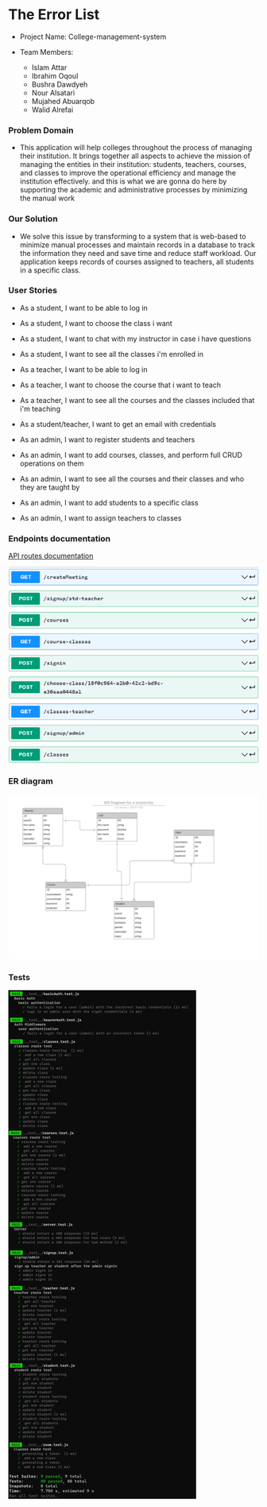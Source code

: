 # The Error List

* Project Name: College-management-system

* Team Members:
  - Islam Attar
  - Ibrahim Oqoul
  - Bushra Dawdyeh
  - Nour Alsatari
  - Mujahed Abuarqob
  - Walid Alrefai

### Problem Domain
* This application will help colleges throughout the process of managing their institution. It brings together all aspects to achieve the mission of managing the entities in their institution: students, teachers, courses, and classes to improve the operational efficiency and manage the institution effectively. and this is what we are gonna do here by supporting the academic and administrative processes by minimizing the manual work

### Our Solution
* We solve this issue by transforming to a system that is web-based to minimize manual processes and maintain records in a database to track the information they need and save time and reduce staff workload. Our application keeps records of courses assigned to teachers, all students in a specific class.


### User Stories
* As a student, I want to be able to log in

* As a student, I want to choose the class i want

* As a student, I want to chat with my instructor in case i have questions

* As a student, I want to see all the classes i'm enrolled in

* As a teacher, I want to be able to log in

* As a teacher, I want to choose the course that i want to teach

* As a teacher, I want to see all the courses and the classes included that i'm teaching

* As a student/teacher, I want to get an email with credentials

* As an admin, I want to register students and teachers

* As an admin, I want to add courses, classes, and perform full CRUD operations on them

* As an admin, I want to see all the courses and their classes and who they are taught by

* As an admin, I want to add students to a specific class

* As an admin, I want to assign teachers to classes


### Endpoints documentation
[API routes documentation](https://app.swaggerhub.com/apis/islam-Attar/APIs/0.1#/)

![APIs](./assets/APIs.png)







### ER diagram
![ERD](./assets/Database%20ER%20diagram.png)


### Tests
![](./assets/test.png)
